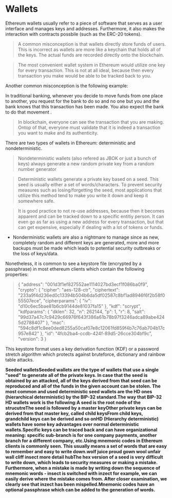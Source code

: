 # Wallets

Ethereum wallets usually refer to a piece of software that serves as a user interface and manages keys and addresses. Furthermore, it also makes the interaction with contracts possbile (such as the ERC-20 tokens).

> A common misconception is that wallets directly store funds of users. This is incorrect as wallets are more like a keychain that holds all of the keys. The actual funds are recorded directly onto the blockchain.

> The most convenient wallet system in Ethereum would utilize one key for every transaction. This is not at all ideal, because then every transaction you make would be able to be tracked back to you.

Another common misconception is the following example:

In traditional banking, whenever you decide to move funds from one place to another, you request for the bank to do so and no one but you and the bank knows that this transaction has been made. You also expect the bank to do that movement .

> In blockchain, everyone can see the transaction that you are making. Ontop of that, everyone must validate that it is indeed a transaction you want to make and its authenticity.

There are two types of wallets in Ethereum: deterministic and nondeterministic.

> Nondeterministic wallets (also refered as JBOK or just a bunch of keys) always generate a new random private key from a random number generator

> Deterministic wallets generate a private key based on a seed. This seed is usually either a set of words/characters. To prevent security measures such as losing/forgetting the seed, most applications that utilize this method tend to make you write it down and keep it somewhere safe.

> It is good practice to not re-use addresses, because then it becomes apparent and can be tracked down to a specific entitiy person. It can even go as far as using a new address for every transaction, but that can get expensive, especially if dealing with a lot of tokens or funds.

* Nonderministic wallets are also a nightmare to manage since as new, completely random and different keys are generated, more and more backups must be made which leads to potential security outbreaks or the loss of keys/data.

Nonetheless, it is common to see a keystore file (encrypted by a passphrase) in most ethereum clients which contain the following properties:

> { "address": "001d3f1ef827552ae1114027bd3ecf1f086ba0f9", "crypto": { "cipher": "aes-128-ctr", "ciphertext": "233a9f4d236ed0c13394b504b6da5df02587c8bf1ad8946f6f2b58f055507ece", "cipherparams": { "iv": "d10c6ec5bae81b6cb9144de81037fa15" }, "kdf": "scrypt", "kdfparams": { "dklen": 32, "n": 262144, "p": 1, "r": 8, "salt": "99d37a47c7c9429c66976f643f386a61b78b97f3246adca89abe4245d2788407" }, "mac": "594c8df1c8ee0ded8255a50caf07e8c12061fd859f4b7c76ab704b17c957e842" }, "id": "4fcb2ba4-ccdb-424f-89d5-26cce304bf9c", "version": 3 }

This keystore format uses a key derivation function (KDF) or a password stretch algorithm which protects against bruteforce, dictionary and rainbow table attacks.

**Seeded walletsSeeded wallets are the type of wallets that use a single "seed" to generate all of the private keys. In case that the seed is obtained by an attacked, all of the keys derived from that seed can be reproduced and all of the funds in the given account can be stolen. The most common and used deterministic seed wallets are the HD ones (hierarchical deterministic) by the BIP-32 standard.The way that BIP-32 HD wallets work is the following:A seed is the root node of the strucutreThe seed is followed by a master keyOther private keys can be derived from that master key, called child keysFrom child keys, grandchild keys can be derived and so onHD (Hierarchy deterministic) wallets have some key advantages over normal deterministic wallets.Specific keys can be traced back and can have organizational meaning: specific sub-branch is for one company payments, another branch for a different company, etc.Using mnemonic codes in Ethereum clients is commonly seen. This usually means a set of words that are easy to remember and easy to write down.wolf juice proud gown wool unfair wall cliff insect more detail hubThe hex version of a seed is very difficult to write down, which leads to security measures or making a mistake. Furthermore, when a mistake is made by writing down the sequence of mnemonic words - insect is switched with inzect for example, we can easily derive where the mistake comes from. After closer examination, we clearly see that inzect has been mispelled.Mnemonic codes have an optional passphrase which can be added to the generation of words.**
